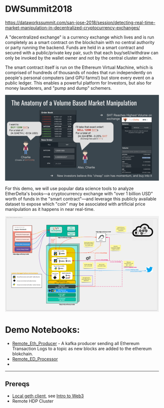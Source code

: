 # DWSummit2018

https://dataworkssummit.com/san-jose-2018/session/detecting-real-time-market-manipulation-in-decentralized-cryptocurrency-exchanges/

A "decentralized exchange" is a currency exchange which lives and is run completely as a smart contract on the blockchain with no central authority or party running the backend. Funds are held in a smart contract and secured with a public/private key pair, such that each buy/sell/withdraw can only be invoked by the wallet owner and not by the central cluster admin.

The smart contract itself is run on the Ethereum Virtual Machine, which is comprised of hundreds of thousands of nodes that run independently on people's personal computers (and GPU farms!) but store every event on a public ledger. This enables a powerful platform for Investors, but also for money launderers, and "pump and dump" schemers.

![Volume Manipulation](./Images/anatomy_of_market_manipulation.png)

For this demo, we will use popular data science tools to analyze EtherDelta's books—a cryptocurrency exchange with "over 1 billion USD" worth of funds in the "smart contract"—and leverage this publicly available dataset to expose which "coin" may be associated with artificial price manipulation as it happens in near real-time.

![Architecture](./Images/pump_detector_architecture.png)

# Demo Notebooks:
- [Remote_Eth_Producer](./Remote_Eth_Producer.ipynb) - A kafka producer sending all Ethereum Transaction Logs to a topic as new blocks are added to the ethereum blokchain.
- [Remote_ED_Processor](./Remote_ED_Processor.ipynb)
-



---
## Prereqs

- [Local geth client](https://hub.docker.com/r/ethereum/client-go/), see [Intro to Web3](https://github.com/blockchain-demos/ethereum/tree/master/01_Intro_to_web3)
- Remote HDP Cluster
